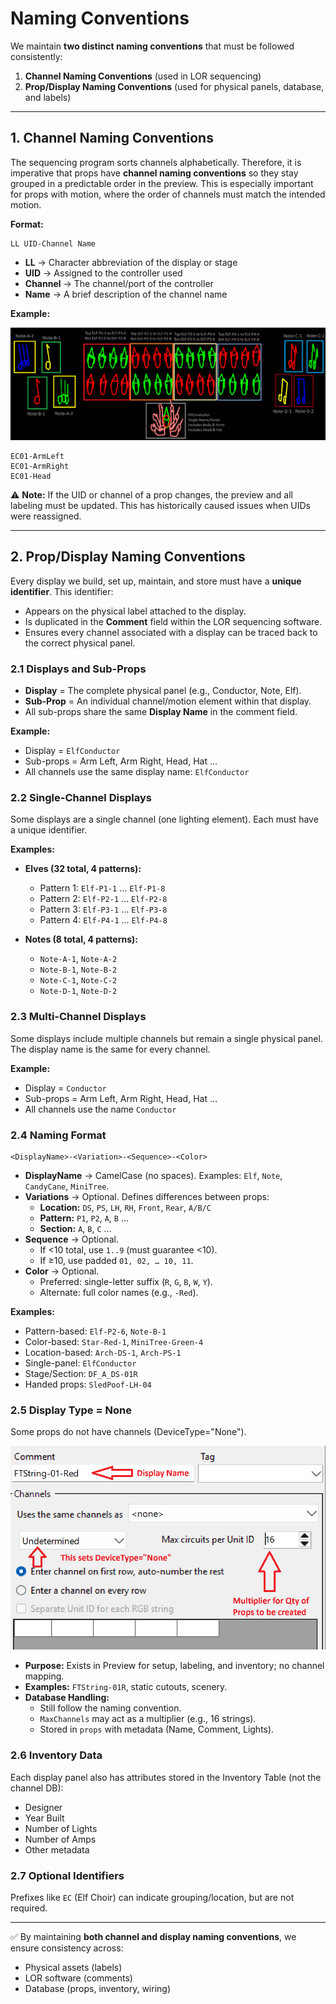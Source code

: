 # Naming Conventions

We maintain **two distinct naming conventions** that must be followed consistently:

1. **Channel Naming Conventions** (used in LOR sequencing)
2. **Prop/Display Naming Conventions** (used for physical panels, database, and labels)

---

## 1. Channel Naming Conventions

The sequencing program sorts channels alphabetically. Therefore, it is imperative that props have **channel naming conventions** so they stay grouped in a predictable order in the preview. This is especially important for props with motion, where the order of channels must match the intended motion.

**Format:**

```
LL UID-Channel Name
```

- **LL** → Character abbreviation of the display or stage  
- **UID** → Assigned to the controller used  
- **Channel** → The channel/port of the controller  
- **Name** → A brief description of the channel name  

**Example:**  

![Elf Patterns](Docs/images/ElfChoir.png)
```
EC01-ArmLeft
EC01-ArmRight
EC01-Head
```

⚠️ **Note:** If the UID or channel of a prop changes, the preview and all labeling must be updated. This has historically caused issues when UIDs were reassigned.

---

## 2. Prop/Display Naming Conventions

Every display we build, set up, maintain, and store must have a **unique identifier**. This identifier:

- Appears on the physical label attached to the display.  
- Is duplicated in the **Comment** field within the LOR sequencing software.  
- Ensures every channel associated with a display can be traced back to the correct physical panel.  

### 2.1 Displays and Sub-Props

- **Display** = The complete physical panel (e.g., Conductor, Note, Elf).  
- **Sub-Prop** = An individual channel/motion element within that display.  
- All sub-props share the same **Display Name** in the comment field.  

**Example:**  
- Display = `ElfConductor`  
- Sub-props = Arm Left, Arm Right, Head, Hat …  
- All channels use the same display name: `ElfConductor`  

### 2.2 Single-Channel Displays

Some displays are a single channel (one lighting element). Each must have a unique identifier.

**Examples:**  

- **Elves (32 total, 4 patterns):**  
  - Pattern 1: `Elf-P1-1` … `Elf-P1-8`  
  - Pattern 2: `Elf-P2-1` … `Elf-P2-8`  
  - Pattern 3: `Elf-P3-1` … `Elf-P3-8`  
  - Pattern 4: `Elf-P4-1` … `Elf-P4-8`  

- **Notes (8 total, 4 patterns):**  
  - `Note-A-1`, `Note-A-2`  
  - `Note-B-1`, `Note-B-2`  
  - `Note-C-1`, `Note-C-2`  
  - `Note-D-1`, `Note-D-2`  

### 2.3 Multi-Channel Displays

Some displays include multiple channels but remain a single physical panel. The display name is the same for every channel.

**Example:**  
- Display = `Conductor`  
- Sub-props = Arm Left, Arm Right, Head, Hat …  
- All channels use the name `Conductor`  

### 2.4 Naming Format

```
<DisplayName>-<Variation>-<Sequence>-<Color>
```

- **DisplayName** → CamelCase (no spaces). Examples: `Elf`, `Note`, `CandyCane`, `MiniTree`.  
- **Variations** → Optional. Defines differences between props:  
  - **Location:** `DS`, `PS`, `LH`, `RH`, `Front`, `Rear`, `A/B/C`  
  - **Pattern:** `P1`, `P2`, `A`, `B` …  
  - **Section:** `A`, `B`, `C` …  
- **Sequence** → Optional.  
  - If <10 total, use `1..9` (must guarantee <10).  
  - If ≥10, use padded `01, 02, … 10, 11`.  
- **Color** → Optional.  
  - Preferred: single-letter suffix (`R`, `G`, `B`, `W`, `Y`).  
  - Alternate: full color names (e.g., `-Red`).  

**Examples:**  
- Pattern-based: `Elf-P2-6`, `Note-B-1`  
- Color-based: `Star-Red-1`, `MiniTree-Green-4`  
- Location-based: `Arch-DS-1`, `Arch-PS-1`  
- Single-panel: `ElfConductor`  
- Stage/Section: `DF_A_DS-01R`  
- Handed props: `SledPoof-LH-04`  

### 2.5 Display Type = None

Some props do not have channels (DeviceType="None").

![FTString Example](Docs/images/DisplayTypeNone.png)

- **Purpose:** Exists in Preview for setup, labeling, and inventory; no channel mapping.  
- **Examples:** `FTString-01R`, static cutouts, scenery.  
- **Database Handling:**  
  - Still follow the naming convention.  
  - `MaxChannels` may act as a multiplier (e.g., 16 strings).  
  - Stored in `props` with metadata (Name, Comment, Lights).  

### 2.6 Inventory Data

Each display panel also has attributes stored in the Inventory Table (not the channel DB):

- Designer  
- Year Built  
- Number of Lights  
- Number of Amps  
- Other metadata  

### 2.7 Optional Identifiers

Prefixes like `EC` (Elf Choir) can indicate grouping/location, but are not required.

---

✅ By maintaining **both channel and display naming conventions**, we ensure consistency across:
- Physical assets (labels)  
- LOR software (comments)  
- Database (props, inventory, wiring)  
